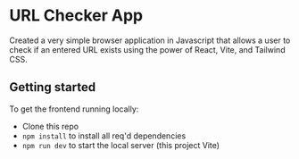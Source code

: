 # URL Checker App

Created a very simple browser application in Javascript that allows a user to check if an entered URL exists using the power of React, Vite, and Tailwind CSS.

## Getting started

To get the frontend running locally:

- Clone this repo
- `npm install` to install all req'd dependencies
- `npm run dev` to start the local server (this project Vite)
